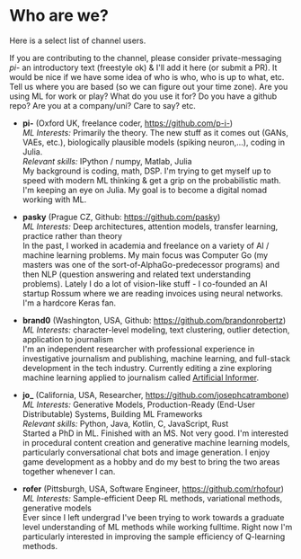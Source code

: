 # Who are we?
Here is a select list of channel users.

If you are contributing to the channel, please consider private-messaging *pi-* an introductory text (freestyle ok) & I'll add it here (or submit a PR). It would be nice if we have some idea of who is who, who is up to what, etc. Tell us where you are based (so we can figure out your time zone).  Are you using ML for work or play?  What do you use it for?  Do you have a github repo?  Are you at a company/uni?  Care to say?  etc.

* **pi-** (Oxford UK, freelance coder, https://github.com/p-i-)  
  *ML Interests:* Primarily the theory. The new stuff as it comes out (GANs, VAEs, etc.), biologically plausible models (spiking neuron,...), coding in Julia.  
  *Relevant skills:* IPython / numpy, Matlab, Julia  
  My background is coding, math, DSP. I'm trying to get myself up to speed with modern ML thinking & get a grip on the probabilistic math. I'm keeping an eye on Julia. My goal is to become a digital nomad working with ML.

* **pasky** (Prague CZ, Github: https://github.com/pasky)  
  *ML Interests:* Deep architectures, attention models, transfer learning, practice rather than theory  
  In the past, I worked in academia and freelance on a variety of AI / machine learning problems. My main focus was Computer Go (my masters was one of the sort-of-AlphaGo-predecessor programs) and then NLP (question answering and related text understanding problems). Lately I do a lot of vision-like stuff - I co-founded an AI startup Rossum where we are reading invoices using neural networks. I'm a hardcore Keras fan.

* **brand0** (Washington, USA, Github: https://github.com/brandonrobertz)  
  *ML Interests:* character-level modeling, text clustering, outlier detection, application to journalism  
  I'm an independent researcher with professional experience in investigative journalism and publishing, machine learning, and full-stack development in the tech industry. Currently editing a zine exploring machine learning applied to journalism called [Artificial Informer](http://artificialinformer.com).

* **jo_** (California, USA, Researcher, https://github.com/josephcatrambone)  
  *ML Interests:* Generative Models, Production-Ready (End-User Distributable) Systems, Building ML Frameworks  
  *Relevant skills:* Python, Java, Kotlin, C, JavaScript, Rust  
  Started a PhD in ML.  Finished with an MS.  Not very good.  I'm interested in procedural content creation and generative machine learning models, particularly conversational chat bots and image generation.  I enjoy game development as a hobby and do my best to bring the two areas together whenever I can.
  
* **rofer** (Pittsburgh, USA, Software Engineer, https://github.com/rhofour)  
  *ML Interests:* Sample-efficient Deep RL methods, variational methods, generative models  
  Ever since I left undergrad I've been trying to work towards a graduate level understanding of ML methods while working fulltime. Right now I'm particularly interested in improving the sample efficiency of Q-learning methods.
  
